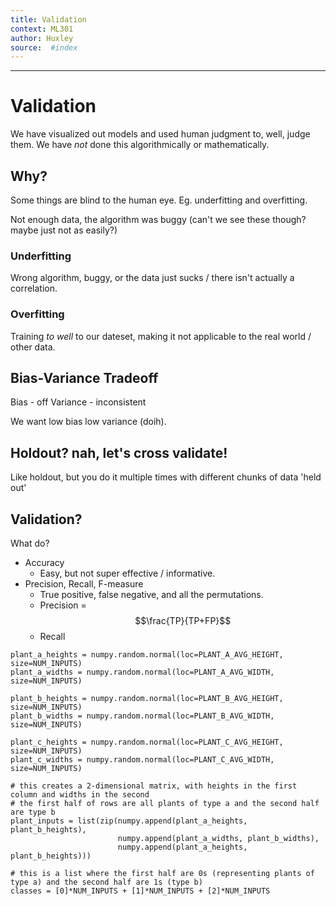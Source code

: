 ```yaml
---
title: Validation 
context: ML301
author: Huxley
source:  #index
---
```


---


# Validation

We have visualized out models and used human judgment to, well, judge them. We have *not* done this algorithmically or mathematically. 


## Why?

Some things are blind to the human eye. Eg. underfitting and overfitting. 

Not enough data, the algorithm was buggy (can't we see these though? maybe just not as easily?)

### Underfitting

Wrong algorithm, buggy, or the data just sucks / there isn't actually a correlation. 


### Overfitting

Training *to well* to our dateset, making it not applicable to the real world / other data. 



## Bias-Variance Tradeoff

Bias - off
Variance - inconsistent

We want low bias low variance (doih).


## Holdout? nah, let's cross validate! 

Like holdout, but you do it multiple times with different chunks of data 'held out' 

## Validation? 

What do? 
- Accuracy
	- Easy, but not super effective / informative. 
- Precision, Recall, F-measure
	- True positive, false negative, and all the permutations. 
	- Precision = $$\frac{TP}{TP+FP}$$
	- Recall 




```
plant_a_heights = numpy.random.normal(loc=PLANT_A_AVG_HEIGHT, size=NUM_INPUTS)
plant_a_widths = numpy.random.normal(loc=PLANT_A_AVG_WIDTH, size=NUM_INPUTS)

plant_b_heights = numpy.random.normal(loc=PLANT_B_AVG_HEIGHT, size=NUM_INPUTS)
plant_b_widths = numpy.random.normal(loc=PLANT_B_AVG_WIDTH, size=NUM_INPUTS)

plant_c_heights = numpy.random.normal(loc=PLANT_C_AVG_HEIGHT, size=NUM_INPUTS)
plant_c_widths = numpy.random.normal(loc=PLANT_C_AVG_WIDTH, size=NUM_INPUTS)

# this creates a 2-dimensional matrix, with heights in the first column and widths in the second
# the first half of rows are all plants of type a and the second half are type b
plant_inputs = list(zip(numpy.append(plant_a_heights, plant_b_heights),
                        numpy.append(plant_a_widths, plant_b_widths), 
                        numpy.append(plant_a_heights, plant_b_heights)))

# this is a list where the first half are 0s (representing plants of type a) and the second half are 1s (type b)
classes = [0]*NUM_INPUTS + [1]*NUM_INPUTS + [2]*NUM_INPUTS

```


```












